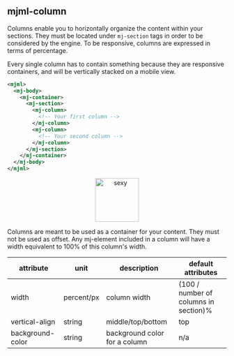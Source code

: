 ## mjml-column

Columns enable you to horizontally organize the content within your sections. They must be located under `mj-section` tags in order to be considered by the engine.
To be responsive, columns are expressed in terms of percentage.

Every single column has to contain something because they are responsive containers, and will be vertically stacked on a mobile view.

```xml
<mjml>
  <mj-body>
    <mj-container>
      <mj-section>
        <mj-column>
          <!-- Your first column -->
        </mj-column>
        <mj-column>
          <!-- Your second column -->
        </mj-column>
      </mj-section>
    </mj-container>
  </mj-body>
</mjml>
```

<p align="center">
  <a href="https://mjml.io/try-it-live/component/column">
    <img width="100px" src="http://imgh.us/TRYITLIVE.svg" alt="sexy" />
  </a>
</p>

<aside class="notice">
  Columns are meant to be used as a container for your content. They must not be used as offset. Any mj-element included in a column will have a width equivalent to 100% of this column's width.
</aside>

attribute           | unit        | description                    | default attributes
--------------------|-------------|--------------------------------|--------------------------------------
width               | percent/px  | column width                   | (100 / number of columns in section)%
vertical-align      | string      | middle/top/bottom              | top
background-color    | string      | background color for a column  | n/a
